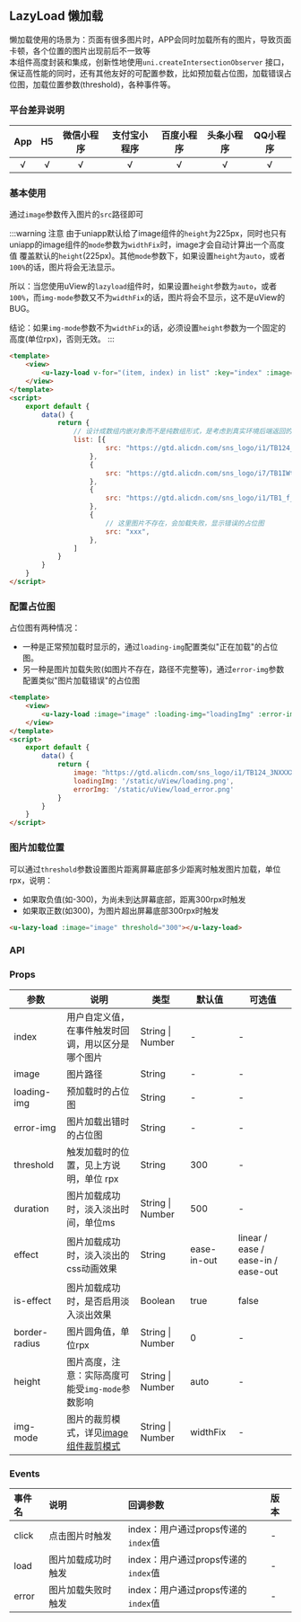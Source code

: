 ## LazyLoad 懒加载

<demo-model url="/pages/componentsA/lazyload/index"></demo-model>


懒加载使用的场景为：页面有很多图片时，APP会同时加载所有的图片，导致页面卡顿，各个位置的图片出现前后不一致等   
本组件高度封装和集成，创新性地使用`uni.createIntersectionObserver`
接口，保证高性能的同时，还有其他友好的可配置参数，比如预加载占位图，加载错误占位图，加载位置参数(threshold)，各种事件等。

<custom-block></custom-block>

### 平台差异说明

|App|H5|微信小程序|支付宝小程序|百度小程序|头条小程序|QQ小程序|
|:-:|:-:|:-:|:-:|:-:|:-:|:-:|
|√|√|√|√|√|√|√|

### 基本使用

通过`image`参数传入图片的`src`路径即可

:::warning 注意
由于uniapp默认给了image组件的`height`为225px，同时也只有uniapp的image组件的`mode`参数为`widthFix`时，image才会自动计算出一个高度值
覆盖默认的`height`(225px)。其他`mode`参数下，如果设置`height`为`auto`，或者`100%`的话，图片将会无法显示。  

所以：当您使用uView的`lazyload`组件时，如果设置`height`参数为`auto`，或者`100%`，而`img-mode`参数又不为`widthFix`的话，图片将会不显示，这不是uView的BUG。  

结论：如果`img-mode`参数不为`widthFix`的话，必须设置`height`参数为一个固定的高度(单位rpx)，否则无效。
:::


```html
<template>
	<view>
		<u-lazy-load v-for="(item, index) in list" :key="index" :image="item.src"></u-lazy-load>
	</view>
</template>
<script>
	export default {
		data() {
			return {
				// 设计成数组内嵌对象而不是纯数组形式，是考虑到真实环境后端返回的数据为如此形式
				list: [{
						src: "https://gtd.alicdn.com/sns_logo/i1/TB124_3NXXXXXasXVXXSutbFXXX.jpg_240x240xz.jpg",
					},
					{
						src: "https://gtd.alicdn.com/sns_logo/i7/TB1IWtgQFXXXXcmXFXXSutbFXXX.jpg_240x240xz.jpg",
					},
					{
						src: "https://gtd.alicdn.com/sns_logo/i1/TB1_f_PLXXXXXbVXpXXSutbFXXX.jpg_240x240xz.jpg",
					},
					{
						// 这里图片不存在，会加载失败，显示错误的占位图
						src: "xxx",
					},
				]
			}
		}
	}
</script>
```

### 配置占位图

占位图有两种情况：
- 一种是正常预加载时显示的，通过`loading-img`配置类似"正在加载"的占位图。
- 另一种是图片加载失败(如图片不存在，路径不完整等)，通过`error-img`参数配置类似"图片加载错误"的占位图

```html
<template>
	<view>
		<u-lazy-load :image="image" :loading-img="loadingImg" :error-img="errorImg"></u-lazy-load>
	</view>
</template>
<script>
	export default {
		data() {
			return {
				image: "https://gtd.alicdn.com/sns_logo/i1/TB124_3NXXXXXasXVXXSutbFXXX.jpg_240x240xz.jpg",
				loadingImg: '/static/uView/loading.png',
				errorImg: '/static/uView/load_error.png'
			}
		}
	}
</script>
```

### 图片加载位置

可以通过`threshold`参数设置图片距离屏幕底部多少距离时触发图片加载，单位rpx，说明：
- 如果取负值(如-300)，为尚未到达屏幕底部，距离300rpx时触发
- 如果取正数(如300)，为图片超出屏幕底部300rpx时触发

```html
<u-lazy-load :image="image" threshold="300"></u-lazy-load>
```


### API

###  Props

| 参数          | 说明            | 类型            | 默认值             |  可选值   |
|-------------  |---------------- |---------------|------------------ |-------- |
| index | 用户自定义值，在事件触发时回调，用以区分是哪个图片 | String \| Number | - | - |
| image | 图片路径 | String | - | - |
| loading-img | 预加载时的占位图 | String | - | - |
| error-img | 图片加载出错时的占位图 | String | - | - |
| threshold | 触发加载时的位置，见上方说明，单位 rpx | String | 300 | - |
| duration | 图片加载成功时，淡入淡出时间，单位ms | String \| Number | 500 | - |
| effect | 图片加载成功时，淡入淡出的css动画效果 | String | ease-in-out | linear /  ease / ease-in / ease-out |
| is-effect | 图片加载成功时，是否启用淡入淡出效果 | Boolean | true | false |
| border-radius | 图片圆角值，单位rpx | String \| Number | 0 | - |
| height | 图片高度，注意：实际高度可能受`img-mode`参数影响 | String \| Number | auto | - |
| img-mode | 图片的裁剪模式，详见[image组件裁剪模式](https://uniapp.dcloud.io/component/image) | String \| Number | widthFix | - |

### Events

|事件名|说明|回调参数|版本|
|:-|:-|:-|:-|
|click|点击图片时触发|index：用户通过props传递的`index`值|-|
|load|图片加载成功时触发|index：用户通过props传递的`index`值|-|
|error|图片加载失败时触发|index：用户通过props传递的`index`值|-|
